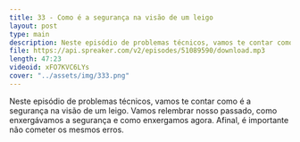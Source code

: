 ```yaml
---
title: 33 - Como é a segurança na visão de um leigo
layout: post
type: main
description: Neste episódio de problemas técnicos, vamos te contar como é a segurança na visão de um leigo. Vamos relembrar nosso passado, como enxergávamos a segurança e como enxergamos agora. Afinal, é importante não cometer os mesmos erros.
file: https://api.spreaker.com/v2/episodes/51089590/download.mp3
length: 47:23
videoid: xFO7KVC6LYs
cover: "../assets/img/333.png"
---
```


Neste episódio de problemas técnicos, vamos te contar como é a segurança na visão de um leigo. Vamos relembrar nosso passado, como enxergávamos a segurança e como enxergamos agora. Afinal, é importante não cometer os mesmos erros.